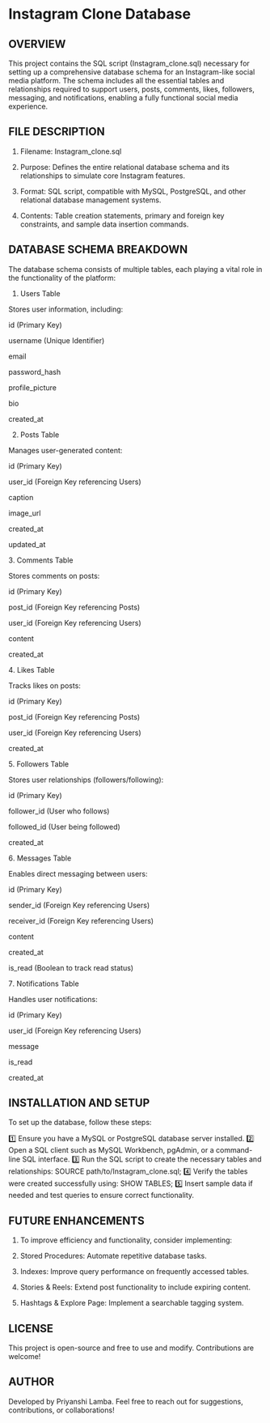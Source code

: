 # Instagram Clone Database




## OVERVIEW
This project contains the SQL script (Instagram_clone.sql) necessary for setting up a comprehensive database schema for an Instagram-like social media platform. The schema includes all the essential tables and relationships required to support users, posts, comments, likes, followers, messaging, and notifications, enabling a fully functional social media experience.
## FILE DESCRIPTION
1. Filename: Instagram_clone.sql

2. Purpose: Defines the entire relational database schema and its relationships to simulate core Instagram features.

3. Format: SQL script, compatible with MySQL, PostgreSQL, and other relational database management systems.

4. Contents: Table creation statements, primary and foreign key constraints, and sample data insertion commands.
## DATABASE SCHEMA BREAKDOWN
The database schema consists of multiple tables, each playing a vital role in the functionality of the platform:
1. Users Table

Stores user information, including:

id (Primary Key)

username (Unique Identifier)

email

password_hash

profile_picture

bio

created_at

2. Posts Table

Manages user-generated content:

id (Primary Key)

user_id (Foreign Key referencing Users)

caption

image_url

created_at

updated_at

3️. Comments Table

Stores comments on posts:

id (Primary Key)

post_id (Foreign Key referencing Posts)

user_id (Foreign Key referencing Users)

content

created_at

4️. Likes Table

Tracks likes on posts:

id (Primary Key)

post_id (Foreign Key referencing Posts)

user_id (Foreign Key referencing Users)

created_at

5️. Followers Table

Stores user relationships (followers/following):

id (Primary Key)

follower_id (User who follows)

followed_id (User being followed)

created_at

6️. Messages Table

Enables direct messaging between users:

id (Primary Key)

sender_id (Foreign Key referencing Users)

receiver_id (Foreign Key referencing Users)

content

created_at

is_read (Boolean to track read status)

7️. Notifications Table

Handles user notifications:

id (Primary Key)

user_id (Foreign Key referencing Users)

message

is_read

created_at
## INSTALLATION AND SETUP
To set up the database, follow these steps:

1️⃣ Ensure you have a MySQL or PostgreSQL database server installed.
2️⃣ Open a SQL client such as MySQL Workbench, pgAdmin, or a command-line SQL interface.
3️⃣ Run the SQL script to create the necessary tables and relationships:
SOURCE path/to/Instagram_clone.sql;
4️⃣ Verify the tables were created successfully using:
SHOW TABLES;
5️⃣ Insert sample data if needed and test queries to ensure correct functionality.
## FUTURE ENHANCEMENTS
1. To improve efficiency and functionality, consider implementing:

2. Stored Procedures: Automate repetitive database tasks.

3. Indexes: Improve query performance on frequently accessed tables.

4. Stories & Reels: Extend post functionality to include expiring content.

5. Hashtags & Explore Page: Implement a searchable tagging system.
## LICENSE
This project is open-source and free to use and modify. Contributions are welcome!
## AUTHOR
Developed by Priyanshi Lamba. Feel free to reach out for suggestions, contributions, or collaborations!
